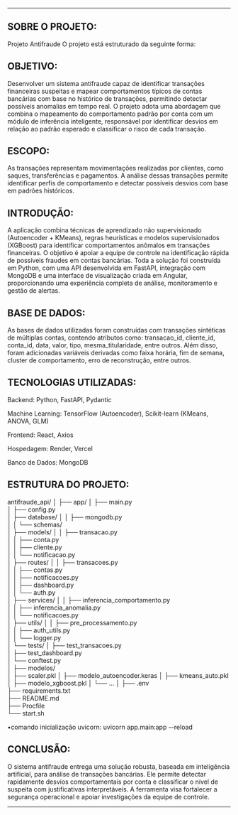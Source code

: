 _____________________________________________________________________________________________________________________________________________________________________________________________________________________
SOBRE O PROJETO:
 -
 Projeto Antifraude
  O projeto está estruturado da seguinte forma:

 OBJETIVO:
 -
Desenvolver um sistema antifraude capaz de identificar transações financeiras suspeitas e mapear comportamentos típicos de contas bancárias com base no histórico de transações, permitindo detectar possíveis anomalias em tempo real. O projeto adota uma abordagem que combina o mapeamento do comportamento padrão por conta com um módulo de inferência inteligente, responsável por identificar desvios em relação ao padrão esperado e classificar o risco de cada transação.

 ESCOPO:
-
As transações representam movimentações realizadas por clientes, como saques, transferências e pagamentos. A análise dessas transações permite identificar perfis de comportamento e detectar possíveis desvios com base em padrões históricos.

 INTRODUÇÃO:
-
A aplicação combina técnicas de aprendizado não supervisionado (Autoencoder + KMeans), regras heurísticas e modelos supervisionados (XGBoost) para identificar comportamentos anômalos em transações financeiras. O objetivo é apoiar a equipe de controle na identificação rápida de possíveis fraudes em contas bancárias. Toda a solução foi construída em Python, com uma API desenvolvida em FastAPI, integração com MongoDB e uma interface de visualização criada em Angular, proporcionando uma experiência completa de análise, monitoramento e gestão de alertas.

 BASE DE DADOS:
 -
As bases de dados utilizadas foram construídas com transações sintéticas de múltiplas contas, contendo atributos como:
transacao_id, cliente_id, conta_id, data, valor, tipo, mesma_titularidade, entre outros.
Além disso, foram adicionadas variáveis derivadas como faixa horária, fim de semana, cluster de comportamento, erro de reconstrução, entre outros.


 TECNOLOGIAS UTILIZADAS:
-
Backend: Python, FastAPI, Pydantic

Machine Learning: TensorFlow (Autoencoder), Scikit-learn (KMeans, ANOVA, GLM)

Frontend: React, Axios

Hospedagem: Render, Vercel

Banco de Dados: MongoDB

 ESTRUTURA DO PROJETO:
-

antifraude_api/
│
├── app/
│   ├── main.py                     
│   ├── config.py                    
│   ├── database/
│   │   ├── mongodb.py             
│   │   └── schemas/                 
│   ├── models/
│   │   ├── transacao.py            
│   │   ├── conta.py                
│   │   ├── cliente.py             
│   │   └── notificacao.py         
│   ├── routes/
│   │   ├── transacoes.py            
│   │   ├── contas.py                
│   │   ├── notificacoes.py          
│   │   ├── dashboard.py             
│   │   └── auth.py                  
│   ├── services/
│   │   ├── inferencia_comportamento.py  
│   │   ├── inferencia_anomalia.py       
│   │   └── notificacoes.py              
│   ├── utils/
│   │   ├── pre_processamento.py         
│   │   ├── auth_utils.py                
│   │   └── logger.py                    
│   └── tests/
│       ├── test_transacoes.py           
│       ├── test_dashboard.py            
│       └── conftest.py                 
│
├── modelos/                              
│   ├── scaler.pkl
│   ├── modelo_autoencoder.keras
│   ├── kmeans_auto.pkl
│   ├── modelo_xgboost.pkl
│   └── ...
│
├── .env                                  
├── requirements.txt                      
├── README.md                             
├── Procfile                              
└── start.sh 


•comando inicialização uvicorn:
   uvicorn app.main:app --reload

 CONCLUSÃO:
 -
O sistema antifraude entrega uma solução robusta, baseada em inteligência artificial, para análise de transações bancárias. Ele permite detectar rapidamente desvios comportamentais por conta e classificar o nível de suspeita com justificativas interpretáveis. A ferramenta visa fortalecer a segurança operacional e apoiar investigações da equipe de controle.
_____________________________________________________________________________________________________________________________________________________________________________________________________________________

